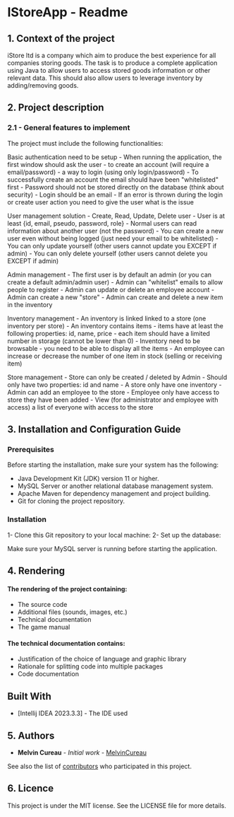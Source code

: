 # IStoreApp - Readme

## 1. Context of the project

iStore ltd is a company which aim to produce the best experience for all companies storing goods.
The task is to produce a complete application using Java to allow users to access stored goods information or other relevant data. This should also allow users to leverage inventory by adding/removing goods.


## 2. Project description

### 2.1 - General features to implement
The project must include the following functionalities:

Basic authentication need to be setup
    - When running the application, the first window should ask the user
      - to create an account (will require a email/password)
      - a way to login (using only login/password)
    - To successfully create an account the email should have been "whitelisted" first
    - Password should not be stored directly on the database (think about security)
    - Login should be an email
    - If an error is thrown during the login or create user action you need to give the user what is the issue
      
User management solution
    - Create, Read, Update, Delete user
    - User is at least {id, email, pseudo, password, role}
    - Normal users can read information about another user (not the password)
    - You can create a new user even without being logged (just need your email to be whitelisted)
    - You can only update yourself (other users cannot update you EXCEPT if admin)
    - You can only delete yourself (other users cannot delete you EXCEPT if admin)
    
Admin management
    - The first user is by default an admin (or you can create a default admin/admin user)
    - Admin can "whitelist" emails to allow people to register
    - Admin can update or delete an employee account
    - Admin can create a new "store"
    - Admin can create and delete a new item in the inventory
    
Inventory management
    - An inventory is linked linked to a store (one inventory per store)
    - An inventory contains items
      - items have at least the following properties: id, name, price
      - each item should have a limited number in storage (cannot be lower than 0)
    - Inventory need to be browsable - you need to be able to display all the items
    - An employee can increase or decrease the number of one item in stock (selling or receiving item)
    
Store management
    - Store can only be created / deleted by Admin
    - Should only have two properties: id and name
    - A store only have one inventory
    - Admin can add an employee to the store
      - Employee only have access to store they have been added
    - View (for administrator and employee with access) a list of everyone with access to the store


## 3. Installation and Configuration Guide

### Prerequisites
Before starting the installation, make sure your system has the following:

- Java Development Kit (JDK) version 11 or higher.
- MySQL Server or another relational database management system.
- Apache Maven for dependency management and project building.
- Git for cloning the project repository.

### Installation
1- Clone this Git repository to your local machine:
2- Set up the database:



Make sure your MySQL server is running before starting the application.



## 4. Rendering

#### The rendering of the project containing:
- The source code
- Additional files (sounds, images, etc.)
- Technical documentation
- The game manual


#### The technical documentation contains:

- Justification of the choice of language and graphic library
- Rationale for splitting code into multiple packages
- Code documentation


## Built With

* [Intellij IDEA 2023.3.3] - The IDE used


## 5. Authors

* **Melvin Cureau** - *Initial work* - [MelvinCureau](https://github.com/MelvinCr1)

See also the list of [contributors](https://github.com/MelvinCr1/2JAVA_IStoreApp/contributors) who participated in this project.


## 6. Licence

This project is under the MIT license. See the LICENSE file for more details.
